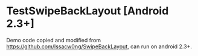TestSwipeBackLayout [Android 2.3+]
===================

Demo code copied and modified from https://github.com/Issacw0ng/SwipeBackLayout, can run on android 2.3+.

